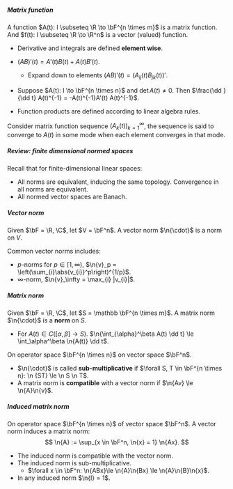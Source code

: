 ##### Matrix function

A function $A(t): I \subseteq \R \to \bF^{n \times m}$ is a matrix function. And $f(t): I \subseteq \R \to \R^n$ is a vector (valued) function.

- Derivative and integrals are defined **element wise**.
- $(A B)'(t) = A'(t)B(t) + A(t) B'(t)$.
  - Expand down to elements $(AB)'(t) = (A_{ij}(t)B_{jk}(t))'$.

- Suppose $A(t): I \to \bF^{n \times n}$ and $\det A(t) \neq 0$. Then $\frac{\dd }{\dd t} A(t)^{-1} = -A(t)^{-1}A'(t) A(t)^{-1}$.
- Function products are defined according to linear algebra rules.

Consider matrix function sequence $(A_k(t))_{k=1}^\infty$, the sequence is said to converge to $A(t)$ in some mode when each element converges in that mode.

##### Review: finite dimensional normed spaces

Recall that for finite-dimensional linear spaces:

- All norms are equivalent, inducing the same topology. Convergence in all norms are equivalent.
- All normed vector spaces are Banach.

##### Vector norm

Given $\bF = \R, \C$, let $V = \bF^n$. A vector norm $\n{\cdot}$ is a norm on $V$.

Common vector norms includes:

- $p$-norms for $p \in [1, \infty)$, $\n{v}_p = \left(\sum_{i}\abs{v_{i}}^p\right)^{1/p}$.
- $\infty$-norm, $\n{v}_\infty = \max_{i} |v_{i}|$.

##### Matrix norm

Given $\bF = \R, \C$, let $S = \mathbb \bF^{n \times m}$. A matrix norm $\n{\cdot}$ is a **norm** on $S$.

- For $A(t)\in C([\alpha, \beta] \to S)$. $\n{\int_{\alpha}^\beta A(t) \dd t} \le \int_\alpha^\beta \n{A(t)} \dd t$.

On operator space $\bF^{n \times n}$ on vector space $\bF^n$.

- $\n{\cdot}$ is called **sub-multiplicative** if $\forall S, T \in \bF^{n \times n}: \n {ST} \le \n S \n T$.
- A matrix norm is **compatible** with a vector norm if $\n{Av} \le \n{A}\n{v}$.

##### Induced matrix norm

On operator space $\bF^{n \times n}$ of vector space $\bF^n$. A vector norm induces a matrix norm:
$$
\n{A} := \sup_{x \in \bF^n, \n{x} = 1} \n{Ax}.
$$

- The induced norm is compatible with the vector norm.
- The induced norm is sub-multiplicative.
  - $\forall x \in \bF^n: \n{ABx}\le \n{A}\n{Bx} \le \n{A}\n{B}\n{x}$.
- In any induced norm $\n{I} = 1$.

